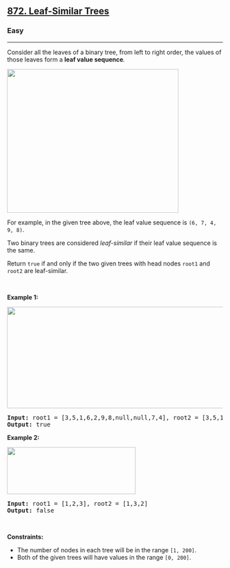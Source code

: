 <h2><a href="https://leetcode.com/problems/leaf-similar-trees/">872. Leaf-Similar Trees</a></h2><h3>Easy</h3><hr><div><p class="bv-p-translate">Consider all the leaves of a binary tree, from&nbsp;left to right order, the values of those&nbsp;leaves form a <strong>leaf value sequence</strong><em>.</em><bv-p-translate-btn class="bv-p-translate-btn" title="Burning Vocabulary translation" style="left: -28px; display: none;">↳</bv-p-translate-btn></p>

<p><img alt="" src="https://s3-lc-upload.s3.amazonaws.com/uploads/2018/07/16/tree.png" style="width: 400px; height: 336px;"></p>

<p>For example, in the given tree above, the leaf value sequence is <code>(6, 7, 4, 9, 8)</code>.</p>

<p class="bv-p-translate">Two binary trees are considered <em>leaf-similar</em>&nbsp;if their leaf value sequence is the same.<bv-p-translate-btn class="bv-p-translate-btn" title="Burning Vocabulary translation" style="left: -28px; display: none;">↳</bv-p-translate-btn></p>

<p class="bv-p-translate">Return <code>true</code> if and only if the two given trees <bvtag class="memorize_new_word bv_leetcode_com bv_browserName_google_chrome  burning_vocabulary  _id_1594940668588">with</bvtag> head nodes <code>root1</code> and <code>root2</code> are leaf-similar.<bv-p-translate-btn class="bv-p-translate-btn" title="Burning Vocabulary translation" style="left: -28px; display: none;">↳</bv-p-translate-btn></p>

<p>&nbsp;</p>
<p><strong class="example">Example 1:</strong></p>
<img alt="" src="https://assets.leetcode.com/uploads/2020/09/03/leaf-similar-1.jpg" style="width: 600px; height: 237px;">
<pre><strong>Input:</strong> root1 = [3,5,1,6,2,9,8,null,null,7,4], root2 = [3,5,1,6,7,4,2,null,null,null,null,null,null,9,8]
<strong>Output:</strong> true
</pre>

<p><strong class="example">Example 2:</strong></p>
<img alt="" src="https://assets.leetcode.com/uploads/2020/09/03/leaf-similar-2.jpg" style="width: 300px; height: 110px;">
<pre><strong>Input:</strong> root1 = [1,2,3], root2 = [1,3,2]
<strong>Output:</strong> false
</pre>

<p>&nbsp;</p>
<p><strong>Constraints:</strong></p>

<ul>
	<li>The number of nodes in each tree will be in the range <code>[1, 200]</code>.</li>
	<li>Both of the given trees will have values in the range <code>[0, 200]</code>.</li>
</ul>
</div>